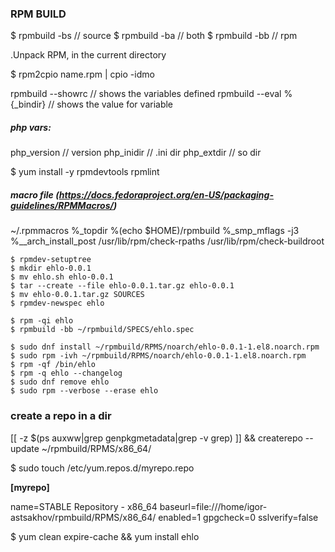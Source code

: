 ### RPM BUILD

$ rpmbuild -bs // source
$ rpmbuild -ba // both
$ rpmbuild -bb // rpm

.Unpack RPM, in the current directory

$ rpm2cpio name.rpm | cpio -idmo

rpmbuild --showrc // shows the variables defined
rpmbuild --eval %{_bindir} // shows the value for variable

##### php vars:
php_version // version
php_inidir // .ini dir
php_extdir // so dir


$ yum install -y rpmdevtools rpmlint

##### macro file (https://docs.fedoraproject.org/en-US/packaging-guidelines/RPMMacros/)
~/.rpmmacros
%_topdir      %(echo $HOME)/rpmbuild
%_smp_mflags  -j3
%__arch_install_post   /usr/lib/rpm/check-rpaths   /usr/lib/rpm/check-buildroot

```
$ rpmdev-setuptree
$ mkdir ehlo-0.0.1
$ mv ehlo.sh ehlo-0.0.1
$ tar --create --file ehlo-0.0.1.tar.gz ehlo-0.0.1
$ mv ehlo-0.0.1.tar.gz SOURCES
$ rpmdev-newspec ehlo

$ rpm -qi ehlo
$ rpmbuild -bb ~/rpmbuild/SPECS/ehlo.spec

$ sudo dnf install ~/rpmbuild/RPMS/noarch/ehlo-0.0.1-1.el8.noarch.rpm
$ sudo rpm -ivh ~/rpmbuild/RPMS/noarch/ehlo-0.0.1-1.el8.noarch.rpm
$ rpm -qf /bin/ehlo
$ rpm -q ehlo --changelog
$ sudo dnf remove ehlo
$ sudo rpm --verbose --erase ehlo
```

### create a repo in a dir 
[[ -z $(ps auxww|grep genpkgmetadata|grep -v grep) ]] && createrepo --update ~/rpmbuild/RPMS/x86_64/


$ sudo touch /etc/yum.repos.d/myrepo.repo


**[myrepo]**

name=STABLE Repository - x86_64
baseurl=file:///home/igor-astsakhov/rpmbuild/RPMS/x86_64/
enabled=1
gpgcheck=0
sslverify=false


$ yum clean expire-cache && yum install ehlo

